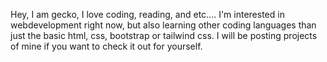 Hey, I am gecko, I love coding, reading, and etc.... 
I'm interested in webdevelopment right now, but also learning other coding languages than just the basic html, css, bootstrap or tailwind css. 
I will be posting projects of mine if you want to check it out for yourself.

<!---
GeckoYT/GeckoYT is a ✨ special ✨ repository because its `README.md` (this file) appears on your GitHub profile.
You can click the Preview link to take a look at your changes.
--->
